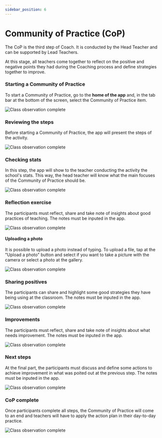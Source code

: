 ```yaml
---
sidebar_position: 6
---
```


# Community of Practice (CoP)

The CoP is the third step of Coach. It is conducted by the Head Teacher and can be supported by Lead Teachers.

At this stage, all teachers come together to reflect on the positive and negative points they had during the Coaching process and define strategies together to improve.

### Starting a Community of Practice

To start a Community of Practice, go to the **home of the app** and, in the tab bar at the bottom of the screen, select the Community of Practice item.

![Class observation complete](/img/community_of_practice/home.png)

### Reviewing the steps

Before starting a Community of Practice, the app will present the steps of the activity.

![Class observation complete](/img/community_of_practice/start.png)

### Checking stats

In this step, the app will show to the teacher conducting the activity the school's stats. This way, the head teacher will know what the main focuses of the Community of Practice should be.

![Class observation complete](/img/community_of_practice/check-stats.png)


### Reflection exercise

The participants must reflect, share and take note of insights about good practices of teaching. The notes must be inputed in the app.

![Class observation complete](/img/community_of_practice/insights.png)

#### Uploading a photo

It is possible to upload a photo instead of typing. To upload a file, tap at the "Upload a photo" button and select if you want to take a picture with the camera or select a photo at the gallery.

![Class observation complete](/img/community_of_practice/insights-1.png)

### Sharing positives

The participants can share and highlight some good strategies they have being using at the classroom. The notes must be inputed in the app.

![Class observation complete](/img/community_of_practice/positives.png)

### Improvements

The participants must reflect, share and take note of insights about what needs improvement. The notes must be inputed in the app.

![Class observation complete](/img/community_of_practice/improvements.png)

### Next steps

At the final part, the participants must discuss and define some actions to achieve improvement in what was poited out at the previous step. The notes must be inputed in the app.

![Class observation complete](/img/community_of_practice/improvements.png)

### CoP complete

Once participants complete all steps, the Community of Practice will come to an end and teachers will have to apply the action plan in their day-to-day practice.

![Class observation complete](/img/community_of_practice/finish.png)

